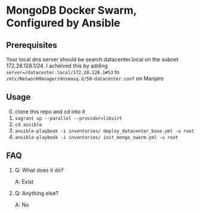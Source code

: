 # MongoDB Docker Swarm, Configured by Ansible
## Prerequisites

Your local dns server should be search datacenter.local on the subnet 172.28.128.1/24. I acheived this by adding `server=/datacenter.local/172.28.128.1#53` to `/etc/NetworkManager/dnsmasq.d/50-datacenter.conf` on Manjaro

## Usage

0. clone this repo and cd into it
1. `vagrant up --parallel --provider=libvirt`
1. `cd ansible`
1. `ansible-playbook -i inventories/ deploy_datacenter_base.yml -u root`
1. `ansible-playbook -i inventories/ init_mongo_swarm.yml -u root`

## FAQ

1. Q: What does it do?
    
    A: Exist

2. Q: Anything else?

    A: No